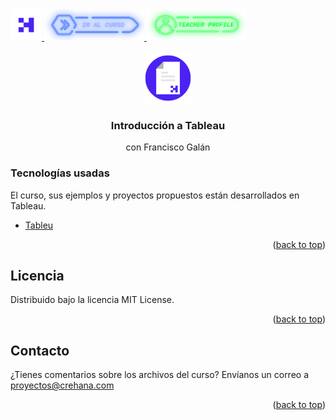 <div id="top">
  <a href="https://www.crehana.com">
    <img src="images/logo.png" alt="Logo" width="50" height="50">
  </a>
  <a href="https://www.crehana.com/clases/v2/16432/detalle/">
    <img src="images/curso.png" alt="Logo" width="160" height="50">
  </a>
  <a href="https://mx.linkedin.com/in/francisco-galan/">
    <img src="images/teacher.png" alt="Logo" width="160" height="50">
  </a>
</div>

<!-- PROJECT LOGO -->
<br />
<div align="center">
  <a href="https://github.com/crehana-studentxp/react_fundamentos-dulcinea_pena">
    <img src="images/project.png" alt="Logo" width="80" height="80">
  </a>

  <h3 align="center">Introducción a Tableau</h3>
  <p align="center">con Francisco Galán</h3> 
</div>

### Tecnologías usadas

El curso, sus ejemplos y proyectos propuestos están desarrollados en Tableau.

* [Tableu](https://www.tableau.com/trial/download-tableau)

<p align="right">(<a href="#top">back to top</a>)</p>

<!-- LICENSE -->
## Licencia

Distribuido bajo la licencia MIT License. 

<p align="right">(<a href="#top">back to top</a>)</p>

<!-- CONTACT -->
## Contacto

¿Tienes comentarios sobre los archivos del curso? Envíanos un correo a proyectos@crehana.com

<p align="right">(<a href="#top">back to top</a>)</p>
